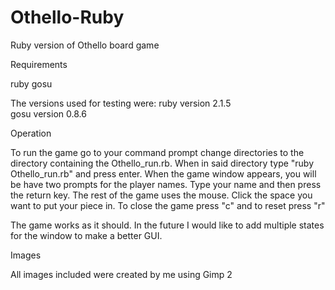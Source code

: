 # Othello-Ruby
Ruby version of Othello board game

Requirements

ruby
gosu

The versions used for testing were:
ruby version 2.1.5  
gosu version 0.8.6  

Operation

To run the game go to your command prompt change directories to the directory containing the Othello_run.rb.
When in said directory type "ruby Othello_run.rb" and press enter.
When the game window appears, you will be have two prompts for the player names. 
Type your name and then press the return key.
The rest of the game uses the mouse.
Click the space you want to put your piece in.
To close the game press "c" and to reset press "r" 

The game works as it should. In the future I would like to add multiple states for the window 
to make a better GUI.

Images 

All images included were created by me using Gimp 2